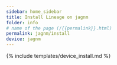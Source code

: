 ```yaml
---
sidebar: home_sidebar
title: Install Lineage on jagnm
folder: info
# name of the page (/{{permalink}}.html)
permalink: jagnm/install
device: jagnm
---
```

{% include templates/device_install.md %}
